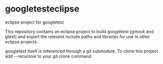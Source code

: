 # googletesteclipse
eclipse project for googletest

This repository contains an eclipse project to build googletest (gmock and gtest) and export the relevent include paths and libraries for use in other eclipse projects.

googletest itself is referenced through a git submodule. To clone this project add --recursive to your git clone command.

